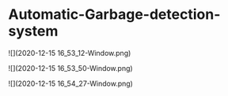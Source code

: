 # Automatic-Garbage-detection-system

![](2020-12-15 16_53_12-Window.png)

![](2020-12-15 16_53_50-Window.png)

![](2020-12-15 16_54_27-Window.png)
